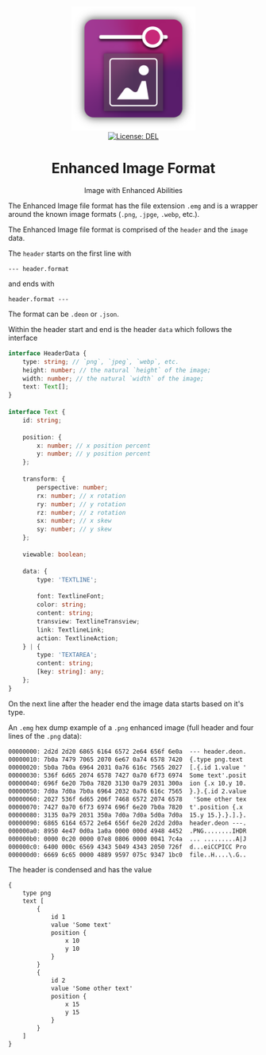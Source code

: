 <p align="center">
    <img
        src="https://raw.githubusercontent.com/plurid/enhanced-image/master/about/assets/identity/enhanced-image-logo.png"
        height="250px"
    >
    <br />
    <a
        target="_blank"
        href="https://github.com/plurid/enhanced-image/blob/master/LICENSE"
    >
        <img
            src="https://img.shields.io/badge/license-DEL-blue.svg?colorB=1380C3&style=for-the-badge"
            alt="License: DEL"
        >
    </a>
</p>



<h1
    align="center"
>
    Enhanced Image Format
</h1>

<p
    align="center"
>
    Image with Enhanced Abilities
</p>



The Enhanced Image file format has the file extension `.emg` and is a wrapper around the known image formats (`.png`, `.jpge`, `.webp`, etc.).

The Enhanced Image file format is comprised of the `header` and the `image` data.

The `header` starts on the first line with

```
--- header.format
```

and ends with

```
header.format ---
```

The format can be `.deon` or `.json`.

Within the header start and end is the header `data` which follows the interface

``` typescript
interface HeaderData {
    type: string; // `png`, `jpeg`, `webp`, etc.
    height: number; // the natural `height` of the image;
    width: number; // the natural `width` of the image;
    text: Text[];
}

interface Text {
    id: string;

    position: {
        x: number; // x position percent
        y: number; // y position percent
    };

    transform: {
        perspective: number;
        rx: number; // x rotation
        ry: number; // y rotation
        rz: number; // z rotation
        sx: number; // x skew
        sy: number; // y skew
    };

    viewable: boolean;

    data: {
        type: 'TEXTLINE';

        font: TextlineFont;
        color: string;
        content: string;
        transview: TextlineTransview;
        link: TextlineLink;
        action: TextlineAction;
    } | {
        type: 'TEXTAREA';
        content: string;
        [key: string]: any;
    };
}
```

On the next line after the header end the image data starts based on it's type.

An `.emg` hex dump example of a `.png` enhanced image (full header and four lines of the `.png` data):

``` emg
00000000: 2d2d 2d20 6865 6164 6572 2e64 656f 6e0a  --- header.deon.
00000010: 7b0a 7479 7065 2070 6e67 0a74 6578 7420  {.type png.text
00000020: 5b0a 7b0a 6964 2031 0a76 616c 7565 2027  [.{.id 1.value '
00000030: 536f 6d65 2074 6578 7427 0a70 6f73 6974  Some text'.posit
00000040: 696f 6e20 7b0a 7820 3130 0a79 2031 300a  ion {.x 10.y 10.
00000050: 7d0a 7d0a 7b0a 6964 2032 0a76 616c 7565  }.}.{.id 2.value
00000060: 2027 536f 6d65 206f 7468 6572 2074 6578   'Some other tex
00000070: 7427 0a70 6f73 6974 696f 6e20 7b0a 7820  t'.position {.x
00000080: 3135 0a79 2031 350a 7d0a 7d0a 5d0a 7d0a  15.y 15.}.}.].}.
00000090: 6865 6164 6572 2e64 656f 6e20 2d2d 2d0a  header.deon ---.
000000a0: 8950 4e47 0d0a 1a0a 0000 000d 4948 4452  .PNG........IHDR
000000b0: 0000 0c20 0000 07e8 0806 0000 0041 7c4a  ... .........A|J
000000c0: 6400 000c 6569 4343 5049 4343 2050 726f  d...eiCCPICC Pro
000000d0: 6669 6c65 0000 4889 9597 075c 9347 1bc0  file..H....\.G..
```

The header is condensed and has the value

``` deon
{
    type png
    text [
        {
            id 1
            value 'Some text'
            position {
                x 10
                y 10
            }
        }
        {
            id 2
            value 'Some other text'
            position {
                x 15
                y 15
            }
        }
    ]
}
```
